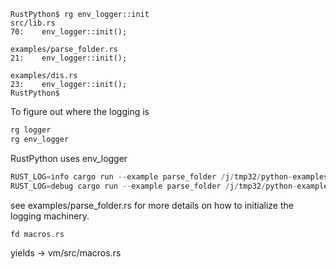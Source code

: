 
```
RustPython$ rg env_logger::init
src/lib.rs
70:    env_logger::init();

examples/parse_folder.rs
21:    env_logger::init();

examples/dis.rs
23:    env_logger::init();
RustPython$
```

To figure out where the logging is
```rust
rg logger
rg env_logger
```

RustPython uses env_logger

```rust
RUST_LOG=info cargo run --example parse_folder /j/tmp32/python-examples/simple
RUST_LOG=debug cargo run --example parse_folder /j/tmp32/python-examples/simple
```

see examples/parse_folder.rs for more details on how to initialize
the logging machinery.

```rust
fd macros.rs
```

yields -> vm/src/macros.rs
